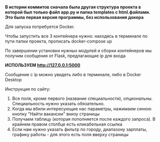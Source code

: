 **В истории коммитов сначала была другая структура проекта в которой был только файл app.py и папка templates с html.файлами. Это была первая версия программы, без использования докера**

Для запуска потребуется Docker.

Чтобы запустить все 3 контейнера нужно: находясь в терминале по пути папки проекта, прописать docker-compose up

По завершении установки нужных модулей и сборки контейнеров мы получим сообщения от Flask, предлагающие ip для входа

**ИСПОЛЬЗУЕМ http://127.0.0.1:5000**

Сообщение с ip можно увидеть либо в терминале, либо в Docker Desktop

Инструкция по сайту:
1) Все поля, кроме первого (название специальности), опциональны. Специальность нужно указать обязательно.
2) Когда мы вбили интересующие нас параметры, нажимаем синюю кнопку "Найти вакансии" внизу страницы
3) Получаем таблицу (которая пополняется после каждого запроса). В крайнем правом столбце есть кликабельная ссылка
4) Если нам нужно указать фильтр по городу, диапазону зарплаты, графику работы - для этого есть поля вверху страницы 


